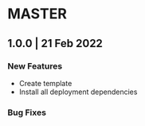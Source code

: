# MASTER

## 1.0.0 | 21 Feb 2022

### New Features

-   Create template
-   Install all deployment dependencies

### Bug Fixes

